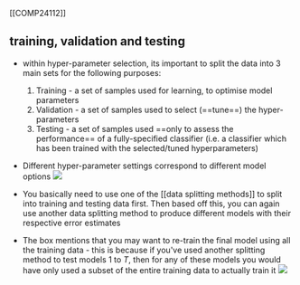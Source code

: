 [[COMP24112]]

## training, validation and testing
- within hyper-parameter selection, its important to split the data into 3 main sets for the following purposes:
	1. Training - a set of samples used for learning, to optimise model parameters
	2. Validation - a set of samples used to select (==tune==) the hyper-parameters
	3. Testing - a set of samples used ==only to assess the performance== of a fully-specified classifier (i.e. a classifier which has been trained with the selected/tuned hyperparameters)

- Different hyper-parameter settings correspond to different model options
![](https://i.imgur.com/ktYhgcY.png)

- You basically need to use one of the [[data splitting methods]] to split into training and testing data first. Then based off this, you can again use another data splitting method to produce different models with their respective error estimates
- The box mentions that you may want to re-train the final model using all the training data - this is because if you've used another splitting method to test models 1 to $T$, then for any of these models you would have only used a subset of the entire training data to actually train it
![](https://i.imgur.com/HgO8V0s.png)
